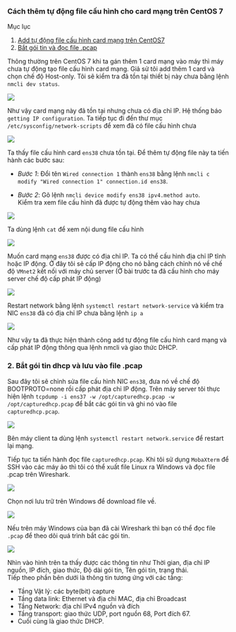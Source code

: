 ### Cách thêm tự động file cấu hình cho card mạng trên CentOS 7

Mục lục  
1. [Add tự động file cấu hình card mạng trên CentOS7](#1)  
2. [Bắt gói tin và đọc file .pcap](#2) 

Thông thường trên CentOS 7 khi ta gán thêm 1 card mạng vào máy thì máy chưa tự động tạo file cấu hình card mạng. Giả sử tôi add thêm 1 card và chọn chế độ Host-only. Tôi sẽ kiểm tra đã tồn tại thiết bị này chưa bằng lệnh `nmcli dev status`.   

<img src ="https://i.imgur.com/INoFuOu.png"> 

Như vậy card mạng này đã tồn tại nhưng chưa có địa chỉ IP. Hệ thống báo `getting IP configuration`. Ta tiếp tục đi đến thư mục `/etc/sysconfig/network-scripts` để xem đã có file cấu hình chưa  

<img src="https://i.imgur.com/excpViv.png">  

Ta thấy file cấu hình card `ens38` chưa tồn tại. Để thêm tự động file này ta tiến hành các bước sau:  
- *Bước 1*: Đổi tên `Wired connection 1` thành `ens38` bằng lệnh `nmcli c modify "Wired connection 1" connection.id ens38`.  

- *Bước 2*: Gõ lệnh `nmcli device modify ens38 ipv4.method auto`.  
Kiểm tra xem file cấu hình đã được tự động thêm vào hay chưa  
<img src="https://i.imgur.com/wrlnqhL.png">  

Ta dùng lệnh `cat` để xem nội dung file cấu hình  

<img src="https://i.imgur.com/xXZvVhx.png">  

Muốn card mạng `ens38` được có địa chỉ IP. Ta có thể cấu hình địa chỉ IP tĩnh hoặc IP động. Ở đây tôi sẽ cấp IP động cho nó bằng cách chỉnh nó về chế độ `VMnet2` kết nối với máy chủ server (Ở bài trước ta đã cấu hình cho máy server chế độ cấp phát IP động)

<img src="https://i.imgur.com/3PWI5U4.png">  

Restart network bằng lệnh `systemctl restart network-service` và kiểm tra NIC `ens38` đã có địa chỉ IP chưa bằng lệnh `ip a`  

<img src="https://i.imgur.com/rhrAKlX.png">  

Như vậy ta đã thực hiện thành công add tự động file cấu hình card mạng và cấp phát IP động thông qua lệnh nmcli và giao thức DHCP. 

### 2. Bắt gói tin dhcp và lưu vào file .pcap  
Sau đây tôi sẽ chỉnh sửa file cấu hình NIC `ens38`, đưa nó về chế độ BOOTPROTO=none rồi cấp phát địa chỉ IP động. Trên máy server tôi thực hiện lệnh `tcpdump -i ens37 -w /opt/capturedhcp.pcap -w /opt/capturedhcp.pcap` để bắt các gói tin và ghi nó vào file `capturedhcp.pcap`.

<img src="https://i.imgur.com/i668r8m.png">  

Bên máy client ta dùng lệnh `systemctl restart network.service` để restart lại mạng.  

Tiếp tục ta tiến hành đọc file `capturedhcp.pcap`. Khi tôi sử dụng `MobaXterm` để SSH vào các máy ảo thì tôi có thể xuất file Linux ra Windows và đọc file .pcap trên Wireshark. 

<img src="https://i.imgur.com/MHhyJV2.png"> 

Chọn nơi lưu trữ trên Windows để download file về.

<img src="https://i.imgur.com/hmU7j9z.png">  

Nếu trên máy Windows của bạn đã cài Wireshark thì bạn có thể đọc file `.pcap` để theo dõi quá trình bắt các gói tin.  

<img src="https://i.imgur.com/pC4eZgW.png">

Nhìn vào hình trên ta thấy được các thông tin như Thời gian, địa chỉ IP nguồn, IP đích, giao thức, Độ dài gói tin, Tên gói tin, trạng thái.  
Tiếp theo phần bên dưới là thông tin tương ứng với các tầng:  
- Tầng Vật lý: các byte(bit) capture  
- Tầng data link: Ethernet và địa chỉ MAC, địa chỉ Broadcast 
- Tầng Network: địa chỉ IPv4 nguồn và đích
- Tầng transport: giao thức UDP, port nguồn 68, Port đích 67.
- Cuối cùng là giao thức DHCP.  


